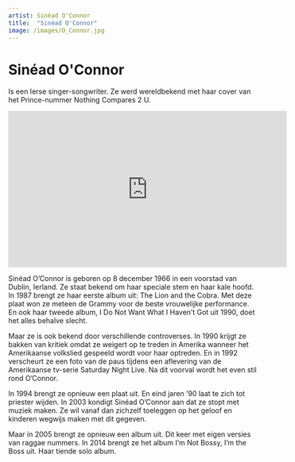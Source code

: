```yaml
---
artist: Sinéad O'Connor
title:  "Sinéad O'Connor"
image: /images/O_Connor.jpg
---
```


# Sinéad O'Connor

<span class="lead">Is een Ierse singer-songwriter. Ze werd wereldbekend met haar cover van het Prince-nummer Nothing Compares 2 U.</span>

<iframe width="560" height="315" src="https://www.youtube.com/embed/0-EF60neguk" frameborder="0" allowfullscreen></iframe>

Sinéad O’Connor is geboren op 8 december 1966 in een voorstad van Dublin, Ierland. Ze staat bekend om haar speciale stem en haar kale hoofd. In 1987 brengt ze haar eerste album uit: <span class="engels">The Lion and the Cobra<span class="engels">. Met deze plaat won ze meteen de <span tooltip="De Grammy is de belangrijkste muziekprijs in de wereld. Ieder jaar worden Grammys uitgedeeld. Er zijn verschillende categorieën zoals ‘album van het jaar’, ‘nummer van het jaar’ of ‘beste nieuwe artiest’.">Grammy</span> voor de beste vrouwelijke <span class="engels">performance</span>. En ook haar tweede album, <span class="engels">I Do Not Want What I Haven’t Got</span> uit 1990, doet het alles behalve slecht.Maar ze is ook bekend door verschillende controverses. In 1990 krijgt ze bakken van kritiek omdat ze weigert op te treden in Amerika wanneer het Amerikaanse volkslied gespeeld wordt voor haar optreden. En in 1992 verscheurt ze een foto van de paus tijdens een aflevering van de Amerikaanse tv-serie <span class="engels">Saturday Night Live</span>. Na dit voorval wordt het even stil rond O’Connor.In 1994 brengt ze opnieuw een plaat uit. En eind jaren ’90 laat te zich tot priester wijden. In 2003 kondigt Sinéad O’Connor aan dat ze stopt met muziek maken. Ze wil vanaf dan zichzelf toeleggen op het geloof en kinderen wegwijs maken met dit gegeven.Maar in 2005 brengt ze opnieuw een album uit. Dit keer met eigen versies van raggae nummers. In 2014 brengt ze het album <span class="engels">I’m Not Bossy, I’m the Boss uit</span>. Haar tiende solo album.
